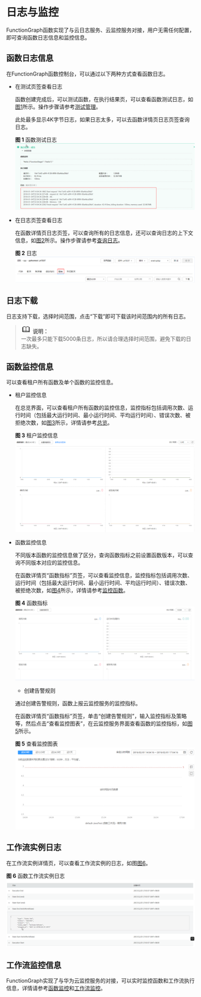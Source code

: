 # 日志与监控<a name="functiongraph_01_0170"></a>

FunctionGraph函数实现了与云日志服务、云监控服务对接，用户无需任何配置，即可查询函数日志信息和监控信息。

## 函数日志信息<a name="section4101924610247"></a>

在FunctionGraph函数控制台，可以通过以下两种方式查看函数日志。

-   在测试页签查看日志

    函数创建完成后，可以测试函数，在执行结果页，可以查看函数测试日志，如[图1](#fig20915128019)所示。操作步骤请参考[测试管理](测试管理.md)。

    此处最多显示4K字节日志，如果日志太多，可以去函数详情页日志页签查询日志。

    **图 1**  函数测试日志<a name="fig20915128019"></a>  
    ![](figures/函数测试日志.png "函数测试日志")

-   在日志页签查看日志

    在函数详情页日志页签，可以查询所有的日志信息，还可以查询日志的上下文信息，如[图2](#fig1879914368134)所示。操作步骤请参考[查询日志](函数监控.md#section1358342733911)。

    **图 2**  日志<a name="fig1879914368134"></a>  
    ![](figures/日志.png "日志")


## 日志下载<a name="section14891644134316"></a>

日志支持下载，选择时间范围，点击“下载”即可下载该时间范围内的所有日志。

>![](public_sys-resources/icon-note.gif) **说明：**   
>一次最多只能下载5000条日志，所以请合理选择时间范围，避免下载的日志缺失。  

## 函数监控信息<a name="section40946029102422"></a>

可以查看租户所有函数及单个函数的监控信息。

-   租户监控信息

    在总览界面，可以查看租户所有函数的监控信息，监控指标包括调用次数、运行时间（包括最大运行时间、最小运行时间、平均运行时间）、错误次数、被拒绝次数，如[图3](#fig44304183715)所示，详情请参考[总览](总览.md)。

    **图 3**  租户监控信息<a name="fig44304183715"></a>  
    ![](figures/租户监控信息.png "租户监控信息")

-   函数监控信息

    不同版本函数的监控信息做了区分，查询函数指标之前设置函数版本，可以查询不同版本对应的监控信息。

    在函数详情页“函数指标”页签，可以查看监控信息，监控指标包括调用次数、运行时间（包括最大运行时间、最小运行时间、平均运行时间）、错误次数、被拒绝次数，如[图4](#fig179401719161011)所示，详情请参考[监控函数](函数监控.md#section10908414121714)。

    **图 4**  函数指标<a name="fig179401719161011"></a>  
    ![](figures/函数指标.png "函数指标")

    -   创建告警规则

    通过创建告警规则，函数上报云监控服务的监控指标。

    在函数详情页“函数指标”页签，单击“创建告警规则”，输入监控指标及策略等，然后点击“查看监控图表”，在云监控服务界面查看函数的监控指标，如[图5](#fig18767526123712)所示。

    **图 5**  查看监控图表<a name="fig18767526123712"></a>  
    ![](figures/查看监控图表.png "查看监控图表")


## 工作流实例日志<a name="section4201947789"></a>

在工作流实例详情页，可以查看工作流实例的日志，如图[图6](#fig18628155613328)。

**图 6**  函数工作流实例日志<a name="fig18628155613328"></a>  
![](figures/函数工作流实例日志.png "函数工作流实例日志")

## 工作流监控信息<a name="section176124301116"></a>

FunctionGraph实现了与华为云监控服务的对接，可以实时监控函数和工作流执行信息，详情请参考[函数监控](函数监控.md)和[工作流监控](工作流监控.md)。

